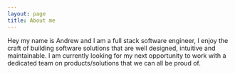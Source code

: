 ```yaml
---
layout: page
title: About me
---
```


Hey my name is Andrew and I am a full stack software engineer, I enjoy the craft of building software solutions that are well designed, intuitive and maintainable. I am currently looking for my next opportunity to work with a dedicated team on products/solutions that we can all be proud of.